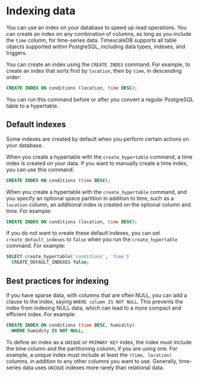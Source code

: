 # Indexing data
You can use an index on your database to speed up read operations. You can
create an index on any combination of columns, as long as you include the `time`
column, for time-series data. TimescaleDB supports all table objects supported
within PostgreSQL, including data types, indexes, and triggers.

You can create an index using the `CREATE INDEX` command. For example, to create
an index that sorts first by `location`, then by `time`, in descending order:
```sql
CREATE INDEX ON conditions (location, time DESC);
```

You can run this command before or after you convert a regular PostgreSQL table
to a hypertable.

## Default indexes
Some indexes are created by default when you perform certain actions on your
database.

When you create a hypertable with the `create_hypertable` command, a time index
is created on your data. If you want to manually create a time index, you can
use this command:
```sql
CREATE INDEX ON conditions (time DESC);
```

When you create a hypertable with the `create_hypertable` command, and you specify an optional space partition in addition to time, such as a `location` column, an additional index is created on the optional column and time. For example:
```sql
CREATE INDEX ON conditions (location, time DESC);
```

If you do not want to create these default indexes, you can set
`create_default_indexes` to `false` when you run the `create_hypertable` command.
For example:
```sql
SELECT create_hypertable('conditions', 'time')
  CREATE_DEFAULT_INDEXES false;
```

## Best practices for indexing
If you have sparse data, with columns that are often NULL, you can add a clause
to the index, saying `WHERE column IS NOT NULL`. This prevents the index from
indexing NULL data, which can lead to a more compact and efficient index. For
example:
```sql
CREATE INDEX ON conditions (time DESC, humidity)
  WHERE humidity IS NOT NULL;
```

To define an index as a `UNIQUE` or `PRIMARY KEY` index, the index must include
the time column and the partitioning column, if you are using one. For example,
a unique index must include at least the `(time, location)` columns, in addition
to any other columns you want to use. Generally,
time-series data uses `UNIQUE` indexes more rarely than relational data.


[create_hypertable]: /api/:currentVersion:/hypertable/create_hypertable/
